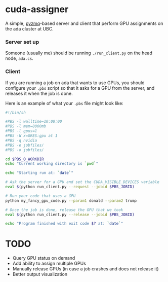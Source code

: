 # cuda-assigner

A simple, [pyzmq](https://github.com/zeromq/pyzmq)-based server and client that perform GPU assignments on the ada cluster at UBC.

### Server set up

Someone (usually me) should be running `./run_client.py` on the head node, `ada.cs`.

### Client

If you are running a job on ada that wants to use GPUs, you should configure your `.pbs` script so that it asks for a GPU from the server, and releases it when the job is done.

Here is an example of what your `.pbs` file might look like:

```bash
#!/bin/sh

#PBS -l walltime=10:00:00
#PBS -l mem=8000mb
#PBS -l gpus=1
#PBS -W x=GRES:gpu at 1
#PBS -q nvidia
#PBS -e jobfiles/
#PBS -o jobfiles/

cd $PBS_O_WORKDIR
echo "Current working directory is `pwd`"

echo "Starting run at: `date`"

# Ask the server for a GPU and set the CUDA_VISIBLE_DEVICES variable
eval $(python run_client.py --request --jobid $PBS_JOBID)

# Run your code that uses a GPU
python my_fancy_gpu_code.py --param1 donald --param2 trump

# Once the job is done, release the GPU that we took
eval $(python run_client.py --release --jobid $PBS_JOBID)

echo "Program finished with exit code $? at: `date`"
```

# TODO

* Query GPU status on demand
* Add ability to assign multiple GPUs
* Manually release GPUs (in case a job crashes and does not release it)
* Better output visualization
